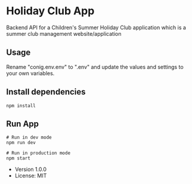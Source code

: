 # Holiday Club App

Backend API for a Children's Summer Holiday Club application which is a summer club management website/application


## Usage

Rename "conig.env.env" to ".env" and update the values and settings to your own variables.

## Install dependencies
```
npm install
```

## Run App
```
# Run in dev mode
npm run dev

# Run in production mode
npm start
```

- Version 1.0.0
- License: MIT
